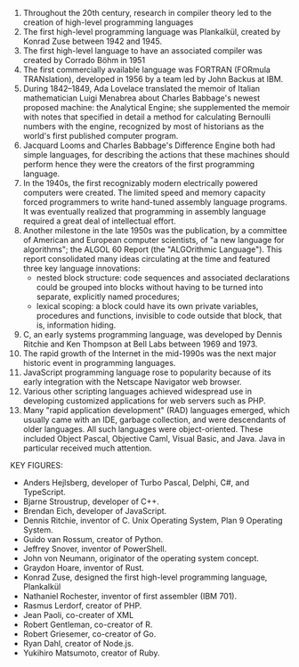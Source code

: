1.  Throughout the 20th century, research in compiler theory led to the creation of high-level programming languages
2.  The first high-level programming language was Plankalkül, created by Konrad Zuse between 1942 and 1945.
3.  The first high-level language to have an associated compiler was created by Corrado Böhm in 1951
4.  The first commercially available language was FORTRAN (FORmula TRANslation), developed in 1956 by a team led by John Backus at IBM.
5.  During 1842–1849, Ada Lovelace translated the memoir of Italian mathematician Luigi Menabrea about Charles Babbage's newest proposed machine: the Analytical Engine; she supplemented the memoir with notes that specified in detail a method for calculating Bernoulli numbers with the engine, recognized by most of historians as the world's first published computer program.
6.  Jacquard Looms and Charles Babbage's Difference Engine both had simple languages, for describing the actions that these machines should perform hence they were the creators of the first programming language.
7.  In the 1940s, the first recognizably modern electrically powered computers were created. The limited speed and memory capacity forced programmers to write hand-tuned assembly language programs. It was eventually realized that programming in assembly language required a great deal of intellectual effort.
8.  Another milestone in the late 1950s was the publication, by a committee of American and European computer scientists, of "a new language for algorithms"; the ALGOL 60 Report (the "ALGOrithmic Language"). This report consolidated many ideas circulating at the time and featured three key language innovations:
    - nested block structure: code sequences and associated declarations could be grouped into blocks without having to be turned into separate, explicitly named procedures;
    - lexical scoping: a block could have its own private variables, procedures and functions, invisible to code outside that block, that is, information hiding.
9.  C, an early systems programming language, was developed by Dennis Ritchie and Ken Thompson at Bell Labs between 1969 and 1973.
10. The rapid growth of the Internet in the mid-1990s was the next major historic event in programming languages.
11. JavaScript programming language rose to popularity because of its early integration with the Netscape Navigator web browser.
12. Various other scripting languages achieved widespread use in developing customized applications for web servers such as PHP.
13. Many "rapid application development" (RAD) languages emerged, which usually came with an IDE, garbage collection, and were descendants of older languages. All such languages were object-oriented. These included Object Pascal, Objective Caml, Visual Basic, and Java. Java in particular received much attention.

KEY FIGURES:

- Anders Hejlsberg, developer of Turbo Pascal, Delphi, C#, and TypeScript.
- Bjarne Stroustrup, developer of C++.
- Brendan Eich, developer of JavaScript.
- Dennis Ritchie, inventor of C. Unix Operating System, Plan 9 Operating System.
- Guido van Rossum, creator of Python.
- Jeffrey Snover, inventor of PowerShell.
- John von Neumann, originator of the operating system concept.
- Graydon Hoare, inventor of Rust.
- Konrad Zuse, designed the first high-level programming language, Plankalkül
- Nathaniel Rochester, inventor of first assembler (IBM 701).
- Rasmus Lerdorf, creator of PHP.
- Jean Paoli, co-creater of XML
- Robert Gentleman, co-creator of R.
- Robert Griesemer, co-creator of Go.
- Ryan Dahl, creator of Node.js.
- Yukihiro Matsumoto, creator of Ruby.
